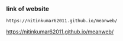 ### link of website
```
https://nitinkumar62011.github.io/meanweb/
```
https://nitinkumar62011.github.io/meanweb/
